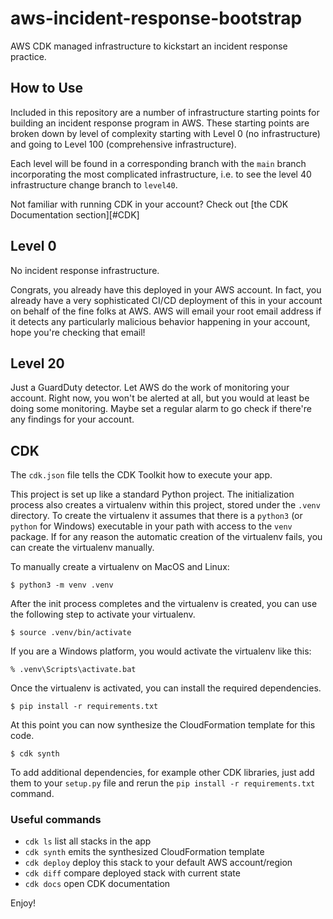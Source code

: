 # aws-incident-response-bootstrap
AWS CDK managed infrastructure to kickstart an incident response practice.

## How to Use

Included in this repository are a number of infrastructure starting points for building an incident response program in AWS. These starting points are broken down by level of complexity starting with Level 0 (no infrastructure) and going to Level 100 (comprehensive infrastructure). 

Each level will be found in a corresponding branch with the `main` branch incorporating the most complicated infrastructure, i.e. to see the level 40 infrastructure change branch to `level40`.

Not familiar with running CDK in your account? Check out [the CDK Documentation section][#CDK]

## Level 0

No incident response infrastructure.

Congrats, you already have this deployed in your AWS account. In fact, you already have a very sophisticated CI/CD deployment of this in your account on behalf of the fine folks at AWS. AWS will email your root email address if it detects any particularly malicious behavior happening in your account, hope you're checking that email!  

## Level 20

Just a GuardDuty detector. Let AWS do the work of monitoring your account. Right now, you won't be alerted at all, but you would at least be doing some monitoring. Maybe set a regular alarm to go check if there're any findings for your account.

## CDK

The `cdk.json` file tells the CDK Toolkit how to execute your app.

This project is set up like a standard Python project.  The initialization
process also creates a virtualenv within this project, stored under the `.venv`
directory.  To create the virtualenv it assumes that there is a `python3`
(or `python` for Windows) executable in your path with access to the `venv`
package. If for any reason the automatic creation of the virtualenv fails,
you can create the virtualenv manually.

To manually create a virtualenv on MacOS and Linux:

```
$ python3 -m venv .venv
```

After the init process completes and the virtualenv is created, you can use the following
step to activate your virtualenv.

```
$ source .venv/bin/activate
```

If you are a Windows platform, you would activate the virtualenv like this:

```
% .venv\Scripts\activate.bat
```

Once the virtualenv is activated, you can install the required dependencies.

```
$ pip install -r requirements.txt
```

At this point you can now synthesize the CloudFormation template for this code.

```
$ cdk synth
```

To add additional dependencies, for example other CDK libraries, just add
them to your `setup.py` file and rerun the `pip install -r requirements.txt`
command.

### Useful commands

 * `cdk ls`          list all stacks in the app
 * `cdk synth`       emits the synthesized CloudFormation template
 * `cdk deploy`      deploy this stack to your default AWS account/region
 * `cdk diff`        compare deployed stack with current state
 * `cdk docs`        open CDK documentation

Enjoy!
